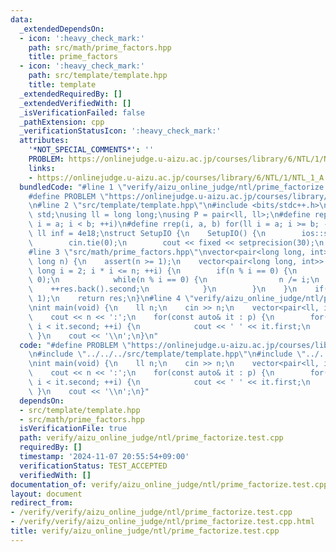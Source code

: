 ```yaml
---
data:
  _extendedDependsOn:
  - icon: ':heavy_check_mark:'
    path: src/math/prime_factors.hpp
    title: prime_factors
  - icon: ':heavy_check_mark:'
    path: src/template/template.hpp
    title: template
  _extendedRequiredBy: []
  _extendedVerifiedWith: []
  _isVerificationFailed: false
  _pathExtension: cpp
  _verificationStatusIcon: ':heavy_check_mark:'
  attributes:
    '*NOT_SPECIAL_COMMENTS*': ''
    PROBLEM: https://onlinejudge.u-aizu.ac.jp/courses/library/6/NTL/1/NTL_1_A
    links:
    - https://onlinejudge.u-aizu.ac.jp/courses/library/6/NTL/1/NTL_1_A
  bundledCode: "#line 1 \"verify/aizu_online_judge/ntl/prime_factorize.test.cpp\"\n\
    #define PROBLEM \"https://onlinejudge.u-aizu.ac.jp/courses/library/6/NTL/1/NTL_1_A\"\
    \n#line 2 \"src/template/template.hpp\"\n#include <bits/stdc++.h>\nusing namespace\
    \ std;\nusing ll = long long;\nusing P = pair<ll, ll>;\n#define rep(i, a, b) for(ll\
    \ i = a; i < b; ++i)\n#define rrep(i, a, b) for(ll i = a; i >= b; --i)\nconstexpr\
    \ ll inf = 4e18;\nstruct SetupIO {\n    SetupIO() {\n        ios::sync_with_stdio(0);\n\
    \        cin.tie(0);\n        cout << fixed << setprecision(30);\n    }\n} setup_io;\n\
    #line 3 \"src/math/prime_factors.hpp\"\nvector<pair<long long, int>> prime_factors(long\
    \ long n) {\n    assert(n >= 1);\n    vector<pair<long long, int>> res;\n    for(long\
    \ long i = 2; i * i <= n; ++i) {\n        if(n % i == 0) {\n            res.emplace_back(i,\
    \ 0);\n            while(n % i == 0) {\n                n /= i;\n            \
    \    ++res.back().second;\n            }\n        }\n    }\n    if(n >= 2) res.emplace_back(n,\
    \ 1);\n    return res;\n}\n#line 4 \"verify/aizu_online_judge/ntl/prime_factorize.test.cpp\"\
    \nint main(void) {\n    ll n;\n    cin >> n;\n    vector<pair<ll, int>> p = prime_factors(n);\n\
    \    cout << n << ':';\n    for(const auto& it : p) {\n        for(int i = 0;\
    \ i < it.second; ++i) {\n            cout << ' ' << it.first;\n        }\n   \
    \ }\n    cout << '\\n';\n}\n"
  code: "#define PROBLEM \"https://onlinejudge.u-aizu.ac.jp/courses/library/6/NTL/1/NTL_1_A\"\
    \n#include \"../../../src/template/template.hpp\"\n#include \"../../../src/math/prime_factors.hpp\"\
    \nint main(void) {\n    ll n;\n    cin >> n;\n    vector<pair<ll, int>> p = prime_factors(n);\n\
    \    cout << n << ':';\n    for(const auto& it : p) {\n        for(int i = 0;\
    \ i < it.second; ++i) {\n            cout << ' ' << it.first;\n        }\n   \
    \ }\n    cout << '\\n';\n}"
  dependsOn:
  - src/template/template.hpp
  - src/math/prime_factors.hpp
  isVerificationFile: true
  path: verify/aizu_online_judge/ntl/prime_factorize.test.cpp
  requiredBy: []
  timestamp: '2024-11-07 20:55:54+09:00'
  verificationStatus: TEST_ACCEPTED
  verifiedWith: []
documentation_of: verify/aizu_online_judge/ntl/prime_factorize.test.cpp
layout: document
redirect_from:
- /verify/verify/aizu_online_judge/ntl/prime_factorize.test.cpp
- /verify/verify/aizu_online_judge/ntl/prime_factorize.test.cpp.html
title: verify/aizu_online_judge/ntl/prime_factorize.test.cpp
---
```

